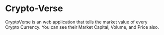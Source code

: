 # Crypto-Verse
CryptoVerse  is an web application that tells the market value of every Crypto Currency. You can see their Market Capital, Volume, and Price also.
